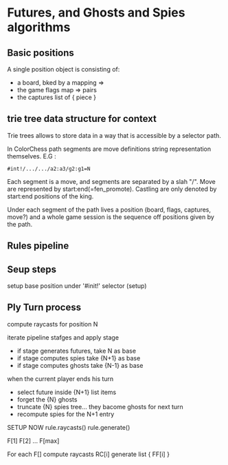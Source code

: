 
# Futures, and Ghosts and Spies algorithms 

##  Basic positions

A single position object is consisting of:
- a board, bked by a mapping <ref> => <piece>
- the game flags map <key> => <value> pairs
- the captures list of { piece }

## trie tree data structure for context

Trie trees allows to store data in a way that is accessible by a selector path.

In ColorChess path segments are move definitions string representation themselves. E.G :

    #int!/.../.../a2:a3/g2:g1=N
    
Each segment is a move, and segments are separated by a slah "/". 
Move are represented by start:end(=fen_promote). Castling are only denoted by start:end positions of the king.

Under each segment of the path lives a position (board, flags, captures, move?) and a whole game session is the sequence off positions given by the path.

## Rules pipeline

## Seup steps

setup base position under '#init!' selector (setup)

## Ply Turn process

compute raycasts for position N

iterate pipeline stafges and apply stage
- if stage generates futures, take N as base
- if stage computes spies take {N+1} as base
- if stage computes ghosts take {N-1} as base

when the current player ends his turn
- select future inside  {N+1} list items
- forget the {N} ghosts
- truncate {N} spies tree... they bacome ghosts for next turn
- recompute spies for the N+1 entry


SETUP NOW
rule.raycasts()
rule.generate()

F[1] F[2] ... F[max]

For each F[]
    compute raycasts RC[i]
    generate list { FF[i] }


